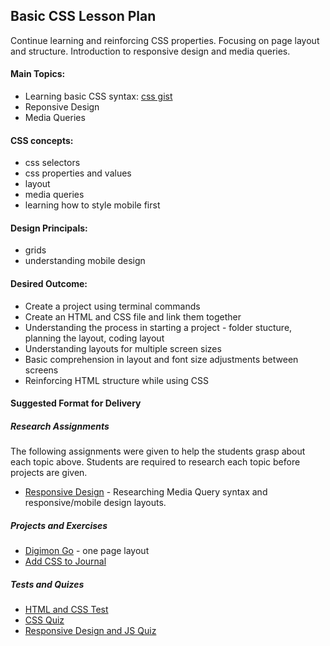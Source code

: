 <h2>Basic CSS Lesson Plan</h2>

<p>Continue learning and reinforcing CSS properties. Focusing on page layout and structure. Introduction to responsive design and media queries.</p>

<h4>Main Topics:</h4>
<ul>
  <li>Learning basic CSS syntax: <a href="https://gist.github.com/jmt75200/870e0d6c77ca2b1fb448f5f8aef9019c">css gist</a></li>
  <li>Reponsive Design</li>
  <li>Media Queries</li>
</ul>

<h4>CSS concepts:</h4>
<ul>
  <li>css selectors</li>
  <li>css properties and values</li>
  <li>layout</li>
  <li>media queries</li>
  <li>learning how to style mobile first</li>
</ul>

<h4>Design Principals:</h4>
<ul>
  <li>grids</li>
  <li>understanding mobile design</li>
</ul>

<h4>Desired Outcome:</h4>
<ul>
  <li>Create a project using terminal commands</li>
  <li>Create an HTML and CSS file and link them together</li>
  <li>Understanding the process in starting a project - folder stucture, planning the layout, coding layout</li>
  <li>Understanding layouts for multiple screen sizes</li>
  <li>Basic comprehension in layout and font size adjustments between screens</li>
  <li>Reinforcing HTML structure while using CSS</li>
</ul>

<h4>Suggested Format for Delivery</h4>

<h5>Research Assignments</h5>
<p>The following assignments were given to help the students grasp about each topic above. Students are required to research each topic before projects are given.</p>
<ul>
  <li><a href="https://github.com/junior-devleague/waipahu/blob/master/assignments/RA-responsive_design.txt">Responsive Design</a> - Researching Media Query syntax and responsive/mobile design layouts.</li>
</ul>

<h5>Projects and Exercises</h5>
<ul>
  <li><a href="https://github.com/junior-devleague/waipahu/blob/master/assignments/digimongo.txt">Digimon Go</a> - one page layout </li>
  <li><a href="https://github.com/junior-devleague/waipahu/blob/master/assignments/journal.txt">Add CSS to Journal</a></li>
</ul>

<h5>Tests and Quizes</h5>
<ul>
  <li><a href="https://github.com/junior-devleague/waipahu/blob/master/tests/html_css.txt">HTML and CSS Test</a></li>
  <li><a href="https://github.com/junior-devleague/waipahu/blob/master/tests/Q-css.txt">CSS Quiz</a></li>
  <li><a href="https://github.com/junior-devleague/waipahu/blob/master/tests/Q-design_js.txt">Responsive Design and JS Quiz</a></li>
</ul>